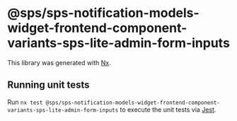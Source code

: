 # @sps/sps-notification-models-widget-frontend-component-variants-sps-lite-admin-form-inputs

This library was generated with [Nx](https://nx.dev).

## Running unit tests

Run `nx test @sps/sps-notification-models-widget-frontend-component-variants-sps-lite-admin-form-inputs` to execute the unit tests via [Jest](https://jestjs.io).
